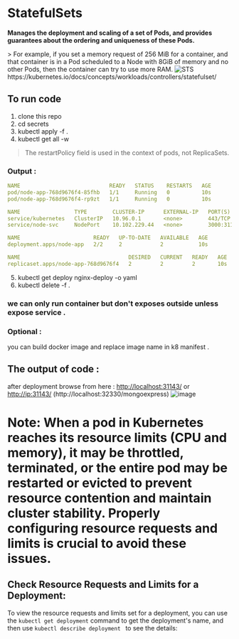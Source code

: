 # StatefulSets

<b>Manages the deployment and scaling of a set of Pods, and provides guarantees about the ordering and uniqueness of these Pods.

</b>
> For example, if you set a memory request of 256 MiB for a container, and that container is in a Pod scheduled to a Node with 8GiB of memory and no other Pods, then the container can try to use more RAM. 

<img src="https://cloud.google.com/static/kubernetes-engine/images/statefulset.png" alt="STS">
https://kubernetes.io/docs/concepts/workloads/controllers/statefulset/


## To run code 
1. clone this repo 
2. cd secrets
3. kubectl apply -f .
4. kubectl get all -w  <br>

> The restartPolicy field is used in the context of pods, not ReplicaSets.
### Output : 
```yaml
NAME                            READY   STATUS    RESTARTS   AGE
pod/node-app-768d9676f4-85fhb   1/1     Running   0          10s
pod/node-app-768d9676f4-rp9zt   1/1     Running   0          10s

NAME                 TYPE        CLUSTER-IP      EXTERNAL-IP   PORT(S)          AGE
service/kubernetes   ClusterIP   10.96.0.1       <none>        443/TCP          34m
service/node-svc     NodePort    10.102.229.44   <none>        3000:31143/TCP   10s

NAME                       READY   UP-TO-DATE   AVAILABLE   AGE
deployment.apps/node-app   2/2     2            2           10s

NAME                                  DESIRED   CURRENT   READY   AGE
replicaset.apps/node-app-768d9676f4   2         2         2       10s

```
5. kubectl get deploy nginx-deploy -o yaml
6. kubectl delete -f .
### we can only run container but don't exposes outside unless expose service .

### Optional : 
you can build docker image and replace image name in k8 manifest .<br>
## The output of code :  
after deployment browse from here : [http://localhost:31143/](http://localhost:31143/) or [http://ip:31143/](http://ip:31143/) (http://localhost:32330/mongoexpress)
![image](https://github.com/GudditiOrg/Kubernetes/assets/87116202/37b4ab58-4a82-48b0-88d9-05e17a6b6d7c)

# Note: When a pod in Kubernetes reaches its resource limits (CPU and memory), it may be throttled, terminated, or the entire pod may be restarted or evicted to prevent resource contention and maintain cluster stability. Properly configuring resource requests and limits is crucial to avoid these issues.

## Check Resource Requests and Limits for a Deployment:
To view the resource requests and limits set for a deployment, you can use the `kubectl get deployment` command to get the deployment's name, and then use `kubectl describe deployment ` to see the details:
